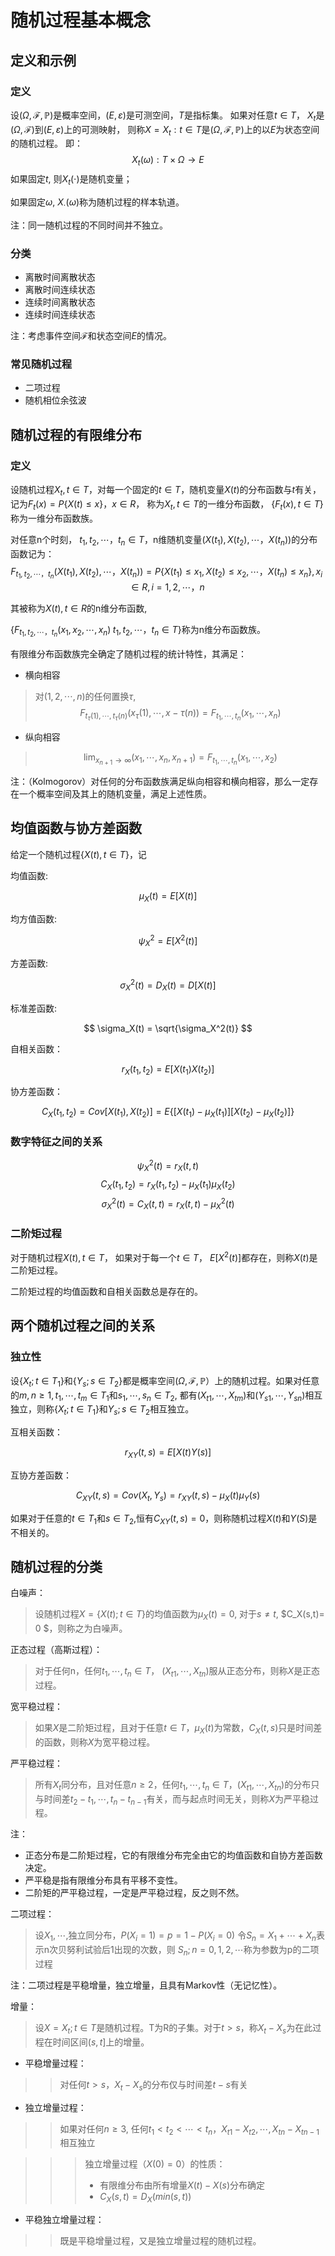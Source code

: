 # 随机过程基本概念

## 定义和示例
    
### 定义

设$(\Omega, \mathcal{F}, \mathbb{P})$是概率空间，$(E, \varepsilon)$是可测空间，$T$是指标集。
如果对任意$t \in T$， $X_t$是$(\Omega, \mathcal{F})$到$(E, \varepsilon)$上的可测映射，
则称$X = {X_t: t \in T}$是$(\Omega, \mathcal{F}, \mathbb{P})$上的以$E$为状态空间的随机过程。
即：
$$ X_t(\omega): T \times \Omega \to E$$
如果固定$t$, 则$X_t(\cdot)$是随机变量；

如果固定$\omega$, $X_\cdot(\omega)$称为随机过程的样本轨道。

注：同一随机过程的不同时间并不独立。

### 分类

- 离散时间离散状态
- 离散时间连续状态
- 连续时间离散状态
- 连续时间连续状态

注：考虑事件空间$\mathcal{F}$和状态空间$E$的情况。


### 常见随机过程

- 二项过程
- 随机相位余弦波

## 随机过程的有限维分布

### 定义

设随机过程${X_t, t \in T}$，对每一个固定的$t \in T$，随机变量$X(t)$的分布函数与$t$有关，记为$F_t(x) = P\{X(t) \leqslant x\}$，$x \in R$， 称为${X_t, t \in T}$的一维分布函数， $\{F_t(x), t \in T\}$称为一维分布函数族。

对任意n个时刻， $t_1, t_2,\cdots，t_n \in T$，n维随机变量$(X(t_1),X(t_2),\cdots，X(t_n))$的分布函数记为：
$$
F_{t_1, t_2,\cdots，t_n}(X(t_1),X(t_2),\cdots，X(t_n)) = P\{X(t_1) \leqslant x_1,X(t_2) \leqslant x_2 ,\cdots，X(t_n) \leqslant x_n\}, x_i \in R, i = 1,2,\cdots，n
$$

其被称为${X(t), t \in R}$的n维分布函数,

$\{F_{t_1, t_2,\cdots，t_n}(x_1, x_2, \cdots, x_n)\; t_1, t_2,\cdots，t_n \in T\}$称为n维分布函数族。

有限维分布函数族完全确定了随机过程的统计特性，其满足：
- 横向相容

>对$(1,2,\cdots,n)$的任何置换$\tau$,
>$$F_{t_\tau(1),\cdots,t_\tau(n)}(x_\tau(1),\cdots,x-\tau(n)) = F_{t_1,\cdots,t_n}(x_1,\cdots,x_n)$$

- 纵向相容

>$$\lim_{x_{n+1} \to \infty}(x_1,\cdots,x_n,x_{n+1}) = F_{t_1,\cdots,t_n}(x_1,\cdots,x_2)$$

注：（Kolmogorov）对任何的分布函数族满足纵向相容和横向相容，那么一定存在一个概率空间及其上的随机变量，满足上述性质。

## 均值函数与协方差函数

给定一个随机过程$\{X(t),t \in T\}$，记

均值函数:

$$
\mu_X(t) = E[X(t)]
$$



均方值函数:

$$
\psi_X^2 = E[X^2(t)]
$$




方差函数:

$$
\sigma_X^2(t) = D_X(t) = D[X(t)]
$$



标准差函数:

$$
\sigma_X(t) = \sqrt{\sigma_X^2(t)}
$$


自相关函数：

$$
r_X(t_1,t_2) = E[X(t_1)X(t_2)]
$$

协方差函数：

$$
C_X(t_1,t_2) = Cov[X(t_1),X(t_2)] = E\{[X(t_1)-\mu_X(t_1)][X(t_2)-\mu_X(t_2)]\}
$$

### 数字特征之间的关系

$$\psi_X^2(t) = r_X(t,t)$$
$$C_X(t_1,t_2) = r_X(t_1,t_2) - \mu_X(t_1)\mu_X(t_2)$$
$$\sigma_X^2(t) = C_X(t,t) = r_X(t,t) - \mu^2_X(t)$$

### 二阶矩过程
对于随机过程${X(t), t \in T}$， 如果对于每一个$t \in T$， $E[X^2(t)]$都存在，则称$X(t)$是二阶矩过程。

二阶矩过程的均值函数和自相关函数总是存在的。

## 两个随机过程之间的关系

### 独立性
设$\{X_t; t \in T_1\}$和$\{Y_s; s \in T_2\}$都是概率空间$(\Omega, \mathcal{F}, \mathbb{P}）$上的随机过程。如果对任意的$m,n \ge 1, t_1,\cdots,t_m \in T_1$和$s_1,\cdots,s_n \in T_2$, 都有$({X_t}_1,\cdots,{X_t}_m)$和$({Y_s}_1,\cdots,{Y_s}_n)$相互独立，则称$\{X_t; t \in T_1\}$和${Y_s; s \in T_2}$相互独立。

互相关函数：

$$
r_{XY}(t,s) = E[X(t)Y(s)]
$$

互协方差函数：

$$
C_{XY}(t,s) = Cov(X_t, Y_s) = r_{XY}(t,s) - \mu_X(t)\mu_Y(s)
$$

如果对于任意的$t \in T_1$和$s \in T_2$,恒有$C_{XY}(t,s) = 0$，则称随机过程$X(t)$和$Y(S)$是不相关的。


## 随机过程的分类

白噪声：

>设随机过程$X =\{X(t); t \in T\}$的均值函数为$\mu_X(t) = 0$, 对于$s \ne t$, $C_X(s,t)= 0 $，则称之为白噪声。


正态过程（高斯过程）：
>对于任何n，任何$t_1,\cdots,t_n \in T$， $({X_t}_1,\cdots,{X_t}_n)$服从正态分布，则称$X$是正态过程。


宽平稳过程：
>如果$X$是二阶矩过程，且对于任意$t \in T$，$\mu_X(t)$为常数，$C_X(t,s)$只是时间差的函数，则称$X$为宽平稳过程。


严平稳过程：
>所有$X_t$同分布，且对任意$n \ge 2$，任何$t_1,\cdots,t_n \in T$，$({X_t}_1,\cdots,{X_t}_n)$的分布只与时间差${t_2-t_1},\cdots,{t_n-t_{n-1}}$有关，而与起点时间无关，则称$X$为严平稳过程。




注：
+ 正态分布是二阶矩过程，它的有限维分布完全由它的均值函数和自协方差函数决定。
+ 严平稳是指有限维分布具有平移不变性。
+ 二阶矩的严平稳过程，一定是严平稳过程，反之则不然。


二项过程：
>设$X_1,\cdots,$独立同分布，$P(X_i = 1) = p = 1 - P(X_i = 0)$
>令$S_n = X_1 + \cdots + X_n$表示n次贝努利试验后1出现的次数，则
>${S_n;n = 0,1,2,\cdots}$称为参数为p的二项过程

注：二项过程是平稳增量，独立增量，且具有Markov性（无记忆性）。




增量：
> 设$X = {X_t; t \in T}$是随机过程。T为R的子集。对于$t>s$，称$X_t-X_s$为在此过程在时间区间$(s,t]$上的增量。

+ 平稳增量过程：
>> 对任何$t>s$，$X_t-X_s$的分布仅与时间差$t-s$有关

+ 独立增量过程：
>> 如果对任何$n \ge 3$, 任何$t_1<t_2<\cdots<t_n$，${X_t}_1-{X_t}_2, \cdots, {X_t}_n - {X_t}_{n-1}$相互独立

>>> 独立增量过程（$X(0)=0$）的性质：
>>> + 有限维分布由所有增量$X(t)-X(s)$分布确定
>>> + $C_X(s,t) = D_X(min(s,t))$

+ 平稳独立增量过程：
>> 既是平稳增量过程，又是独立增量过程的随机过程。
